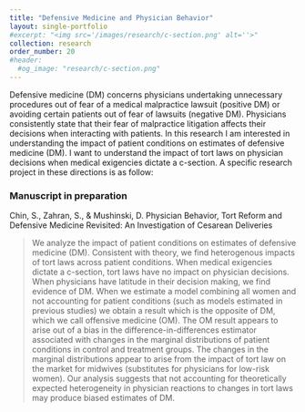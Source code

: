 ```yaml
---
title: "Defensive Medicine and Physician Behavior"
layout: single-portfolio
#excerpt: "<img src='/images/research/c-section.png' alt=''>"
collection: research
order_number: 20
#header:
  #og_image: "research/c-section.png"
---
```


Defensive medicine (DM) concerns physicians undertaking unnecessary procedures out of fear of
a medical malpractice lawsuit (positive DM) or avoiding certain patients out of fear of lawsuits
(negative DM). Physicians consistently state that their fear of malpractice litigation affects
their decisions when interacting with patients. In this research I am interested in understanding the impact of patient conditions on estimates of defensive medicine (DM). I want to understand the impact of tort laws on physician decisions when medical exigencies dictate a c-section. A specific research project in these directions is as follow:


### Manuscript in preparation

Chin, S., Zahran, S., & Mushinski, D. Physician Behavior, Tort Reform and Defensive Medicine Revisited: An Investigation of Cesarean Deliveries

> We analyze the impact of patient conditions on estimates of defensive medicine (DM). Consistent with theory, we find heterogenous impacts of tort laws across patient conditions. When medical exigencies dictate a c-section, tort laws have no impact on physician decisions.  When physicians  have  latitude  in  their  decision  making,  we  find  evidence  of  DM.  When we estimate a model combining all women and not accounting for patient conditions (such as models estimated in previous studies) we obtain a result which is the opposite of DM, which we call offensive medicine (OM). The OM result appears to arise out of a bias in the difference-in-differences estimator associated with changes in the marginal  distributions  of  patient  conditions  in  control  and  treatment  groups.   The changes in the marginal distributions appear to arise from the impact of tort law on the market for midwives (substitutes for physicians for low-risk women).  Our analysis suggests that not accounting for theoretically expected heterogeneity in physician reactions to changes in tort laws may produce biased estimates of DM.

